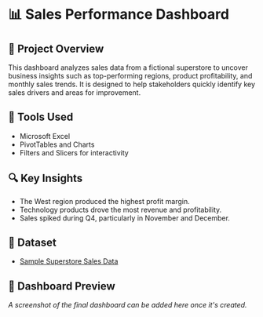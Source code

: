 # 📊 Sales Performance Dashboard

## 📁 Project Overview
This dashboard analyzes sales data from a fictional superstore to uncover business insights such as top-performing regions, product profitability, and monthly sales trends. It is designed to help stakeholders quickly identify key sales drivers and areas for improvement.

## 🧰 Tools Used
- Microsoft Excel
- PivotTables and Charts
- Filters and Slicers for interactivity

## 🔍 Key Insights
- The West region produced the highest profit margin.
- Technology products drove the most revenue and profitability.
- Sales spiked during Q4, particularly in November and December.

## 🧾 Dataset
- [Sample Superstore Sales Data](https://community.tableau.com/s/question/0D54T00000CWe5vSAD/sample-superstore-sales-excelxls)

## 📸 Dashboard Preview
_A screenshot of the final dashboard can be added here once it's created._


